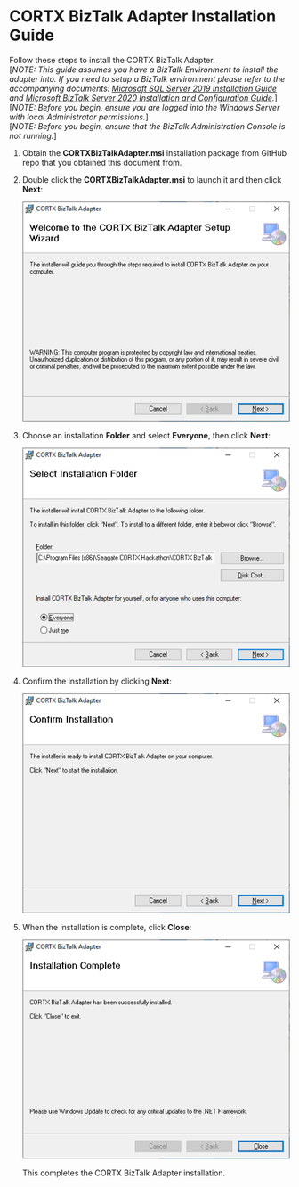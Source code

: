 # CORTX BizTalk Adapter Installation Guide  
Follow these steps to install the CORTX BizTalk Adapter.   
[*NOTE: This guide assumes you have a BizTalk Environment to install the adapter into. If you need to setup a BizTalk environment please refer to the accompanying documents:  [Microsoft SQL Server 2019 Installation Guide](./Microsoft%20SQL%20Server%202019%20Installation%20Guide.md) and [Microsoft BizTalk Server 2020 Installation and Configuration Guide](./Microsoft%20BizTalk%20Server%202020%20Installation%20and%20Configuration%20Guide.md).*]  
[*NOTE: Before you begin, ensure you are logged into the Windows Server with local Administrator permissions.*]  
[*NOTE: Before you begin, ensure that the BizTalk Administration Console is not running.*]  


1.  Obtain the **CORTXBizTalkAdapter.msi** installation package from GitHub repo
    that you obtained this document from.

2.  Double click the **CORTXBizTalkAdapter.msi** to launch it and then click
    **Next**:  
    
    ![](media/20d22e628f4f5a3fd75dc6aee963c8a1.png)

3.  Choose an installation **Folder** and select **Everyone**, then click
    **Next**:  
    
    ![](media/5c9433a1c57d235582bc80794d0a674c.png)

4.  Confirm the installation by clicking **Next**:  
    
    ![](media/426b11d8ebf5efcc869b1642a4e57b66.png)

5.  When the installation is complete, click **Close**:  
    
    ![](media/dad50d9c55dc05613f0317b591418505.png)  
    
    This completes the CORTX BizTalk Adapter installation.
